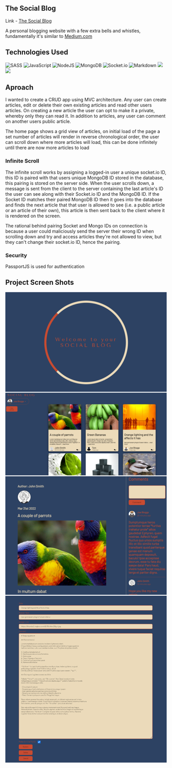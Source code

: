 ## The Social Blog

Link - [The Social Blog]

A personal blogging website with a few extra bells and whistles, fundamentally it's similar to [Medium.com]

## Technologies Used
![SASS](https://img.shields.io/badge/SASS-hotpink.svg?style=for-the-badge&logo=SASS&logoColor=white)
![JavaScript](https://img.shields.io/badge/javascript-%23323330.svg?style=for-the-badge&logo=javascript&logoColor=%23F7DF1E)
![NodeJS](https://img.shields.io/badge/node.js-6DA55F?style=for-the-badge&logo=node.js&logoColor=white)
![MongoDB](https://img.shields.io/badge/MongoDB-%234ea94b.svg?style=for-the-badge&logo=mongodb&logoColor=white)
![Socket.io](https://img.shields.io/badge/Socket.io-black?style=for-the-badge&logo=socket.io&badgeColor=010101)
![Markdown](https://img.shields.io/badge/markdown-%23000000.svg?style=for-the-badge&logo=markdown&logoColor=white)
![](https://img.shields.io/badge/Passport.js-blue)
![](https://img.shields.io/badge/EJS-orange)


## Aproach
I wanted to create a CRUD app using MVC architecture. Any user can create articles, edit or delete their own existing articles and read other users articles. On creating a new article the user can opt to make it a private, whereby only they can read it. In addition to articles, any user can comment on another users public article. 

The home page shows a grid view of articles, on initial load of the page a set number of articles will render in reverse chronological order, the user can scroll down where more articles will load, this can be done infinitely until there are now more articles to load


### Infinite Scroll
The infinite scroll works by assigning a logged-in user a unique socket.io ID, this ID is paired with that users unique MongoDB ID stored in the database, this pairing is stored on the server side. When the user scrolls down, a message is sent from the client to the server containing the last article's ID the user can see along with their Socket.io ID and the MongoDB ID. If the Socket ID matches their paired MongoDB ID then it goes into the database and finds the next article that that user is allowed to see (i.e. a public article or an article of their own), this article is then sent back to the client where it is rendered on the screen. 

The rational behind pairing Socket and Mongo IDs on connection is because a user could maliciously send the server their wrong ID when scrolling down and try and access articles they're not allowed to view, but they can't change their socket.io ID, hence the pairing. 

### Security
PassportJS is used for authentication 






## Project Screen Shots


![ loading screen ](public/images/loading-screen.png)
![ dashboard ](public/images/dashboard.png)
![ article-page ](public/images/article-page.png)
![ edit-page ](public/images/edit-page.png)






[The Social Blog]: https://the-social-blog-app.herokuapp.com
[Medium.com]: https://medium.com/